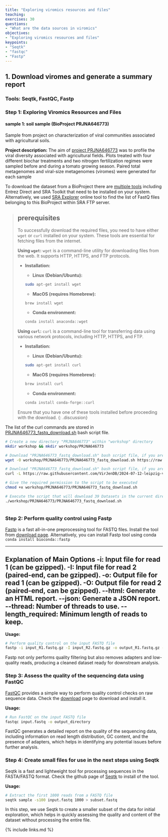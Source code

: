 ```yaml
---
title: "Exploring viromics resources and files"
teaching: 
exercises: 30
questions:
- "What are the data sources in viromics"
objectives:
- "Exploring viromics resources and files"
keypoints:
- "Seqtk"
- "fastqc"
- "Fastp"
---
```


## 1. Download viromes and generate a summary report
### Tools: Seqtk, FastQC, Fastp

### Step 1: Exploring Viromics Resources and Files

#### sample 1: soil sample (BioProject PRJNA646773)
Sample from project on characterization of viral communities associated with agricultural soils.

**Project description:**
The aim of [project PRJNA646773](https://www.ncbi.nlm.nih.gov/bioproject/?term=PRJNA646773) was to profile the viral diversity associated with agricultural fields. Plots treated with four different biochar treatments and two nitrogen fertilization regimes were sampled before and during a tomato growing season. Paired total metagenomes and viral-size metagenomes (viromes) were generated for each sample
 
To download the dataset from a BioProject there are [multiple tools](https://www.ncbi.nlm.nih.gov/home/tools/) including Entrez Direct and SRA Toolkit that need to be installed on your system. Alternatively, we used [SRA Explorer](https://sra-explorer.info/#) online tool to find the list of FastQ files belonging to this BioProject within SRA FTP server. 


> ## prerequisites
> To successfully download the required files, you need to have either `wget` or `curl` installed on your system. These tools are essential for fetching files from the internet.
>
> **Using `wget`:**
> `wget` is a command-line utility for downloading files from the web. It supports HTTP, HTTPS, and FTP protocols.
> - **Installation:**
>   - **Linux (Debian/Ubuntu):**
>   ```sh
>   sudo apt-get install wget
>   ```
>
>   - **MacOS (requires Homebrew):**
>   ```sh
>   brew install wget
>   ```
>
>   - **Conda environment:**
>   ```sh
>   conda install anaconda::wget
>   ```
>
> **Using `curl`:**
> `curl` is a command-line tool for transferring data using various network protocols, including HTTP, HTTPS, and FTP.
> - **Installation:**
>   - **Linux (Debian/Ubuntu):**
>   ```sh
>   sudo apt-get install curl
>   ```
>
>   - **MacOS (requires Homebrew):**
>   ```sh
>   brew install curl
>   ```
>
>   - **Conda environment:**
>   ```sh
>   conda install conda-forge::curl
>   ```
>
> Ensure that you have one of these tools installed before proceeding with the download.
{: .discussion}

The list of the curl commands are stored in [PRJNA646773_fastq_download.sh](https://raw.githubusercontent.com/VirJenDB/2024-07-12-leipzig-viromics-workshop/f38c57fe435c149f8210d2e9c46cf1d34f85fd91/rawfiles/dataset/PRJNA646773_fastq_download.sh) bash script file. 


```bash
# Create a new directory "PRJNA646773" within "workshop" directory
mkdir workshop && mkdir workshop/PRJNA646773

# Download "PRJNA646773_fastq_download.sh" bash script file, if you are using wget  
wget -O workshop/PRJNA646773/PRJNA646773_fastq_download.sh https://raw.githubusercontent.com/VirJenDB/2024-07-12-leipzig-viromics-workshop/f38c57fe435c149f8210d2e9c46cf1d34f85fd91/rawfiles/dataset/PRJNA646773_fastq_download.sh

# Download "PRJNA646773_fastq_download.sh" bash script file, if you are using curl
curl -L https://raw.githubusercontent.com/VirJenDB/2024-07-12-leipzig-viromics-workshop/f38c57fe435c149f8210d2e9c46cf1d34f85fd91/rawfiles/dataset/PRJNA646773_fastq_download.sh -o workshop/PRJNA646773/PRJNA646773_fastq_download.sh

# Give the required permission to the script to be executed
chmod +x workshop/PRJNA646773/PRJNA646773_fastq_download.sh

# Execute the script that will download 39 Datasets in the current directory 
./workshop/PRJNA646773/PRJNA646773_fastq_download.sh
 
```

### Step 2: Perform quality control using Fastp
[Fastp](https://github.com/OpenGene/fastp?tab=readme-ov-file) is a fast all-in-one preprocessing tool for FASTQ files. Install the tool from [download page](https://github.com/OpenGene/fastp?tab=readme-ov-file#or-download-the-latest-prebuilt-binary-for-linux-users).
Alternatively, you can install Fastp tool using conda `conda install bioconda::fastp`

---
Explanation of Main Options
-i: Input file for read 1 (can be gzipped).
-I: Input file for read 2 (paired-end, can be gzipped).
-o: Output file for read 1 (can be gzipped).
-O: Output file for read 2 (paired-end, can be gzipped).
--html: Generate an HTML report.
--json: Generate a JSON report.
--thread: Number of threads to use.
--length_required: Minimum length of reads to keep.
---

**Usage:**

```bash
# Perform quality control on the input FASTQ file
fastp -i input_R1.fastq.gz -I input_R2.fastq.gz -o output_R1.fastq.gz -O output_R2.fastq.gz --html report.html --json report.json --thread 4 --length_required 50
```

Fastp not only performs quality filtering but also removes adapters and low-quality reads, producing a cleaned dataset ready for downstream analysis.

### Step 3: Assess the quality of the sequencing data using FastQC
[FastQC](https://github.com/s-andrews/FastQC) provides a simple way to perform quality control checks on raw sequence data. Check the [download](https://www.bioinformatics.babraham.ac.uk/projects/download.html#fastqc) page to download and install it.

**Usage:**

```bash
# Run FastQC on the input FASTQ file
fastqc input.fastq -o output_directory
```

FastQC generates a detailed report on the quality of the sequencing data, including information on read length distribution, GC content, and the presence of adapters, which helps in identifying any potential issues before further analysis.

### Step 4: Create small files for use in the next steps using Seqtk
Seqtk is a fast and lightweight tool for processing sequences in the FASTA/FASTQ format. Check the github page of [Seqtk](https://github.com/lh3/seqtk) to install of the tool.

**Usage:**

```bash
# Extract the first 1000 reads from a FASTQ file
seqtk sample -s100 input.fastq 1000 > subset.fastq
```

In this step, we use Seqtk to create a smaller subset of the data for initial exploration, which helps in quickly assessing the quality and content of the dataset without processing the entire file.

{% include links.md %}
